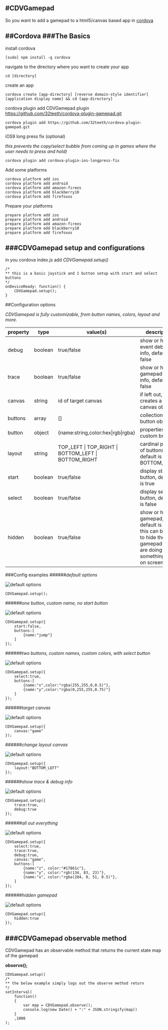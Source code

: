#CDVGamepad
----

So you want to add a gamepad to a html5/canvas based app in [cordova](http://cordova.apache.org/)

##Cordova
###The Basics
---

install cordova

```
[sudo] npm install -g cordova
```

navigate to the directory where you want to create your app

```
cd [directory]
```

create an app

```
cordova create [app-directory] [reverse domain-style identifier] [application display name] && cd [app-directory]
```

cordova plugin add CDVGamepad plugin https://github.com/32teeth/cordova-plugin-gamepad.git

```
cordova plugin add https://github.com/32teeth/cordova-plugin-gamepad.git
```

iOS9 long press fix (optional)

*this prevents the copy/select bubble from coming up in games where the user needs to press and hold)*

```
cordova plugin add cordova-plugin-ios-longpress-fix
```

Add some platforms

```
cordova platform add ios
cordova platform add android
cordova platform add amazon-fireos
cordova platform add blackberry10
cordova platform add firefoxos
```

Prepare your platforms

```
prepare platform add ios
prepare platform add android
prepare platform add amazon-fireos
prepare platform add blackberry10
prepare platform add firefoxos
```

###CDVGamepad setup and configurations
---
in you cordova index.js add *CDVGamepad.setup()*

```
/*
** this is a basic joystick and 1 button setup with start and select buttons
*/
onDeviceReady: function() {
	CDVGamepad.setup();
}
```
##Configuration options

*CDVGamepad is fully customizable, from button names, colors, layout and more.*

| property | type | value(s) | description | example |
|-|-|-|-|-|
|debug|boolean|true/false|show or hide event debug info, default is false|```debug:false```|
|trace|boolean|true/false|show or hide gamepad trace info, default is false|```trace:false```|
|canvas|string|id of target canvas|if left out, creates a new canvas object|```canvas:"game"```|
|buttons|array|[]|collection of button objects|```[{name:"x",color:"rgba(255,255,0,0.5)"}]```|
|button|object|{name:string,color:hex\|rgb\|rgba}|properties for custom buttons|```[{name:"x",color:"rgba(255,255,0,0.5)"},{name:"y",color:"rgba(255,0,255,0.5)"}]```|
|layout|string|TOP_LEFT \| TOP_RIGHT \| BOTTOM_LEFT \| BOTTOM_RIGHT|cardinal position of buttons default is BOTTOM_RIGHT|```layout:"BOTTOM_RIGHT"```|
|start|boolean|true/false|display start button, default is true|```start:false```|
|select|boolean|true/false|display select button, default is false|```select:false```|
|hidden|boolean|true/false|show or hide the gamepad, default is false, this can be used to hide the gamepad if you are doing something else on screen|```hidden:false```|

###Config examples
######*default options*

![default options](https://raw.githubusercontent.com/32teeth/cordova-plugin-gamepad/master/images/CDVGamepad-1.png)

```
CDVGamepad.setup();
```

######*one button, custom name, no start button*

![default options](https://raw.githubusercontent.com/32teeth/cordova-plugin-gamepad/master/images/CDVGamepad-2.png)

```
CDVGamepad.setup({
	start:false,
	buttons:[
		{name:"jump"}
	]
});
```

######*two buttons, custom names, custom colors, with select button*

![default options](https://raw.githubusercontent.com/32teeth/cordova-plugin-gamepad/master/images/CDVGamepad-3.png)

```
CDVGamepad.setup({
	select:true,
	buttons:[
		{name:"x",color:"rgba(255,255,0,0.5)"},
		{name:"y",color:"rgba(0,255,255,0.75)"}
	]
});
```

######*target canvas*

![default options](https://raw.githubusercontent.com/32teeth/cordova-plugin-gamepad/master/images/CDVGamepad-4.png)

```
CDVGamepad.setup({
	canvas:"game"
});
```

######*change layout canvas*

![default options](https://raw.githubusercontent.com/32teeth/cordova-plugin-gamepad/master/images/CDVGamepad-5.png)

```
CDVGamepad.setup({
	layout:"BOTTOM_LEFT"
});
```

######*show trace & debug info*


![default options](https://raw.githubusercontent.com/32teeth/cordova-plugin-gamepad/master/images/CDVGamepad-6.png)

```
CDVGamepad.setup({
	trace:true,
	debug:true
});
```

######*all out everything*


![default options](https://raw.githubusercontent.com/32teeth/cordova-plugin-gamepad/master/images/CDVGamepad-7.png)

```
CDVGamepad.setup({
	select:true,
	trace:true,
	debug:true,
	canvas:"game",
	buttons:[
		{name:"z", color:"#17861c"},
		{name:"y", color:"rgb(134, 83, 23)"},
		{name:"x", color:"rgba(204, 0, 51, 0.5)"},		
	]
});
```

######*hidden gamepad*

![default options](https://raw.githubusercontent.com/32teeth/cordova-plugin-gamepad/master/images/CDVGamepad-8.png)

```
CDVGamepad.setup({
	hidden:true
});
```

###CDVGamepad observable method
---
CDVGamepad has an observable method that returns the current state map of the gamepad

**observe();**

```
CDVGamepad.setup()
/*
** the below example simply logs out the observe method return
*/
setInterval(
	function()
	{
		var map = CDVGamepad.observe();
		console.log(new Date() + ":" + JSON.stringify(map))
	}
	,1000
);
```